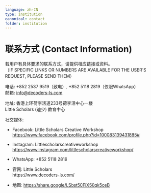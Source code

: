 ```yaml
---
language: zh-CN
type: institution
canonical: contact
folder: institution
---
```

# 联系方式 (Contact Information)

若用户有具体要求的联系方式，请提供相应链接或资料。  
（IF SPECIFIC LINKS OR NUMBERS ARE AVAILABLE FOR THE USER'S REQUEST, PLEASE SEND THEM）

电话: +852 2537 9519（致电）, +852 5118 2819（仅限WhatsApp）  
邮箱: info@decoders-ls.com  

地址: 香港上环荷李活道233号荷李活中心一楼  
Little Scholars (迪少) 教育中心  

社交媒体:  
- Facebook: Little Scholars Creative Workshop  
  https://www.facebook.com/profile.php?id=100083139431885#  

- Instagram: Littlescholarscreativeworkshop  
  https://www.instagram.com/littlescholarscreativeworkshop/  

- WhatsApp: +852 5118 2819  
- 官网: Little Scholars  
  https://www.decoders-ls.com/  

- 地图: https://share.google/LSbst50FiX50qk5ceB
